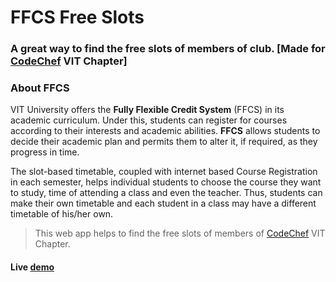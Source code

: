# FFCS Free Slots
### A great way to find the free slots of members of club. [Made for [CodeChef](https://www.facebook.com/codechefvituniversity/) VIT Chapter]

### About FFCS

VIT University offers the **Fully Flexible Credit System** (FFCS) in its academic curriculum. Under this, students can register for courses according to their interests and academic abilities. **FFCS** allows students to decide their academic plan and permits them to alter it, if required, as they progress in time.

The slot-based timetable, coupled with internet based Course Registration in each semester, helps individual students to choose the course they want to study, time of attending a class and even the teacher. Thus, students can make their own timetable and each student in a class may have a different timetable of his/her own.

> This web app helps to find the free slots of members of [CodeChef]() VIT Chapter.

#### Live [demo](https://vinitshahdeo.github.io/FFCS-Free-Slots/)